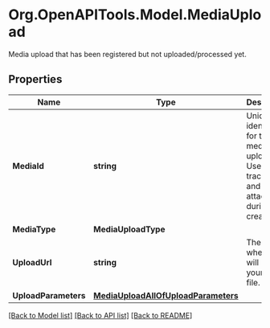 # Org.OpenAPITools.Model.MediaUpload
Media upload that has been registered but not uploaded/processed yet.

## Properties

Name | Type | Description | Notes
------------ | ------------- | ------------- | -------------
**MediaId** | **string** | Unique identifier for this media upload. Used to track status and for attaching during Pin creation. | [optional] 
**MediaType** | **MediaUploadType** |  | [optional] 
**UploadUrl** | **string** | The URL where you will POST your media file. | [optional] 
**UploadParameters** | [**MediaUploadAllOfUploadParameters**](MediaUploadAllOfUploadParameters.md) |  | [optional] 

[[Back to Model list]](../README.md#documentation-for-models) [[Back to API list]](../README.md#documentation-for-api-endpoints) [[Back to README]](../README.md)

